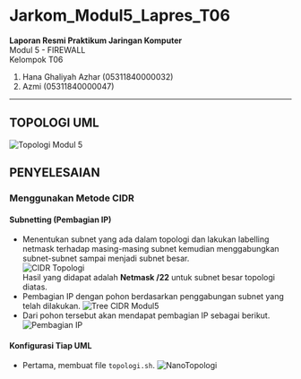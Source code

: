# Jarkom_Modul5_Lapres_T06
<b> Laporan Resmi Praktikum Jaringan Komputer </b> <br>
Modul 5 - FIREWALL <br>
Kelompok T06
1. Hana Ghaliyah Azhar  (05311840000032)
2. Azmi                 (05311840000047)

-----------------------------------------------------------------------------------------------------------------------------------------------------------------------------------

## TOPOLOGI UML <br>
![Topologi Modul 5](https://user-images.githubusercontent.com/61286109/102757895-8d583d80-43a4-11eb-971a-50f803ca820a.PNG) <br>
## PENYELESAIAN <br>
### Menggunakan Metode CIDR
#### Subnetting (Pembagian IP) <br>
- Menentukan subnet yang ada dalam topologi dan lakukan labelling netmask terhadap masing-masing subnet kemudian menggabungkan subnet-subnet sampai menjadi subnet besar. <br>
![CIDR Topologi](https://user-images.githubusercontent.com/61286109/102782210-8c86d200-43cb-11eb-8316-12f8969fb196.png) <br>
Hasil yang didapat adalah <b>Netmask /22</b> untuk subnet besar topologi diatas.
- Pembagian IP dengan pohon berdasarkan penggabungan subnet yang telah dilakukan.
![Tree CIDR Modul5](https://user-images.githubusercontent.com/61286109/102784642-43388180-43cf-11eb-8c7a-9bc348e96a5f.png) <br>
- Dari pohon tersebut akan mendapat pembagian IP sebagai berikut. <br>
![Pembagian IP](https://user-images.githubusercontent.com/61286109/102786622-657fce80-43d2-11eb-9fcc-d6e9866b04ca.PNG) <br>

#### Konfigurasi Tiap UML
- Pertama, membuat file `topologi.sh`.
![NanoTopologi](https://user-images.githubusercontent.com/61286109/102784082-73cbeb80-43ce-11eb-89e5-5bfb656220a9.PNG) <br>
